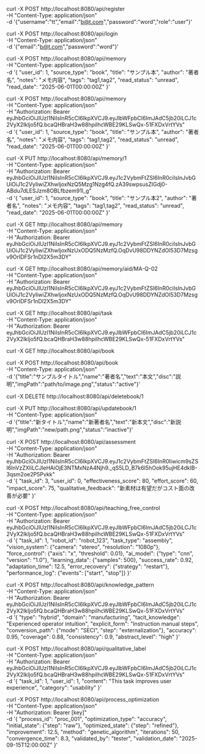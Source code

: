
curl -X POST http://localhost:8080/api/register \
  -H "Content-Type: application/json" \
  -d '{"username":"tt","email":"b@t.com","password":"word","role":"user"}'

curl -X POST http://localhost:8080/api/login \
  -H "Content-Type: application/json" \
  -d '{"email":"b@t.com","password":"word"}'

curl -X POST http://localhost:8080/api/memory \
  -H "Content-Type: application/json" \
  -d '{
    "user_id": 1,
    "source_type": "book",
    "title": "サンプル本",
    "author": "著者名",
    "notes": "メモ内容",
    "tags": "tag1,tag2",
    "read_status": "unread",
    "read_date": "2025-06-01T00:00:00Z"
  }'

curl -X POST http://localhost:8080/api/memory \
  -H "Content-Type: application/json" \
  -H "Authorization: Bearer eyJhbGciOiJIUzI1NiIsInR5cCI6IkpXVCJ9.eyJlbWFpbCI6ImJAdC5jb20iLCJ1c2VyX2lkIjo5fQ.bcaQHBraH3w88hpiIhcWBE29KLSwQx-51FXDxVrtYVs" \
  -d '{
    "user_id": 1,
    "source_type": "book",
    "title": "サンプル本",
    "author": "著者名",
    "notes": "メモ内容",
    "tags": "tag1,tag2",
    "read_status": "unread",
    "read_date": "2025-06-01T00:00:00Z"
  }'

curl -X PUT http://localhost:8080/api/memory/1 \
  -H "Content-Type: application/json" \
  -H "Authorization: Bearer eyJhbGciOiJIUzI1NiIsInR5cCI6IkpXVCJ9.eyJ1c2VybmFtZSI6InR0ciIsInJvbGUiOiJ1c2VyIiwiZXhwIjoxNzQ5Mzg1Nzg4fQ.zA39swpsusZIGdj0-ABdu7dLESJzm8OBLfbzem91I_g" \
  -d '{
    "user_id": 1,
    "source_type": "book",
    "title": "サンプル本2",
    "author": "著者名",
    "notes": "メモ内容",
    "tags": "tag1,tag2",
    "read_status": "unread",
    "read_date": "2025-06-01T00:00:00Z"
  }'

curl -X GET http://localhost:8080/api/memory \
  -H "Content-Type: application/json" \
  -H "Authorization: Bearer eyJhbGciOiJIUzI1NiIsInR5cCI6IkpXVCJ9.eyJ1c2VybmFtZSI6InR0ciIsInJvbGUiOiJ1c2VyIiwiZXhwIjoxNzUxODQ5NzMzfQ.OqDvU98DDYNZdOl53D7Mzsgv9OrIDFSr1nDl2X5m3DY"

curl -X GET http://localhost:8080/api/memory/aid/MA-Q-02 \
  -H "Content-Type: application/json" \
  -H "Authorization: Bearer eyJhbGciOiJIUzI1NiIsInR5cCI6IkpXVCJ9.eyJ1c2VybmFtZSI6InR0ciIsInJvbGUiOiJ1c2VyIiwiZXhwIjoxNzUxODQ5NzMzfQ.OqDvU98DDYNZdOl53D7Mzsgv9OrIDFSr1nDl2X5m3DY"

curl -X GET http://localhost:8080/api/task \
  -H "Content-Type: application/json" \
  -H "Authorization: Bearer eyJhbGciOiJIUzI1NiIsInR5cCI6IkpXVCJ9.eyJlbWFpbCI6ImJAdC5jb20iLCJ1c2VyX2lkIjo5fQ.bcaQHBraH3w88hpiIhcWBE29KLSwQx-51FXDxVrtYVs"


curl -X GET http://localhost:8080/api/book

curl -X POST http://localhost:8080/api/book \
  -H "Content-Type: application/json" \
  -d '{"title":"サンプルタイトル","name":"著者名","text":"本文","disc":"説明","imgPath":"path/to/image.png","status":"active"}'

curl -X DELETE http://localhost:8080/api/deletebook/1

curl -X PUT http://localhost:8080/api/updatebook/1 \
  -H "Content-Type: application/json" \
  -d '{"title":"新タイトル","name":"新著者名","text":"新本文","disc":"新説明","imgPath":"new/path.png","status":"inactive"}'


curl -X POST http://localhost:8080/api/assessment \
  -H "Content-Type: application/json" \
  -H "Authorization: Bearer eyJhbGciOiJIUzI1NiIsInR5cCI6IkpXVCJ9.eyJ1c2VybmFtZSI6InR0Iiwicm9sZSI6InVzZXIiLCJleHAiOjE3NTMxNzA4Njh9._qS5LD_B7k6I5hOok95ujHE4dklB-3qsm2oe2P5Pvkk" \
  -d '{
    "task_id": 3,
    "user_id": 0,
    "effectiveness_score": 80,
    "effort_score": 60,
    "impact_score": 75,
    "qualitative_feedback": "新素材は有望だがコスト面の改善が必要"
  }'


curl -X POST http://localhost:8080/api/teaching_free_control \
  -H "Content-Type: application/json" \
  -H "Authorization: Bearer eyJhbGciOiJIUzI1NiIsInR5cCI6IkpXVCJ9.eyJlbWFpbCI6ImJAdC5jb20iLCJ1c2VyX2lkIjo5fQ.bcaQHBraH3w88hpiIhcWBE29KLSwQx-51FXDxVrtYVs" \
  -d '{
    "task_id": 1,
    "robot_id": "robot_123",
    "task_type": "assembly",
    "vision_system": {"camera": "stereo", "resolution": "1080p"},
    "force_control": {"axis": "x", "threshold": 0.01},
    "ai_model": {"type": "cnn", "version": "1.0"},
    "learning_data": {"samples": 500},
    "success_rate": 0.92,
    "adaptation_time": 12.5,
    "error_recovery": {"strategy": "restart"},
    "performance_log": {"events": ["start", "stop"]}
  }'


curl -X POST http://localhost:8080/api/knowledge_pattern \
  -H "Content-Type: application/json" \
  -H "Authorization: Bearer eyJhbGciOiJIUzI1NiIsInR5cCI6IkpXVCJ9.eyJlbWFpbCI6ImJAdC5jb20iLCJ1c2VyX2lkIjo5fQ.bcaQHBraH3w88hpiIhcWBE29KLSwQx-51FXDxVrtYVs" \
  -d '{
    "type": "hybrid",
    "domain": "manufacturing",
    "tacit_knowledge": "Experienced operator intuition",
    "explicit_form": "Instruction manual steps",
    "conversion_path": {"mode": "SECI", "step": "externalization"},
    "accuracy": 0.95,
    "coverage": 0.88,
    "consistency": 0.9,
    "abstract_level": "high"
  }'


curl -X POST http://localhost:8080/api/qualitative_label \
  -H "Content-Type: application/json" \
  -H "Authorization: Bearer eyJhbGciOiJIUzI1NiIsInR5cCI6IkpXVCJ9.eyJlbWFpbCI6ImJAdC5jb20iLCJ1c2VyX2lkIjo5fQ.bcaQHBraH3w88hpiIhcWBE29KLSwQx-51FXDxVrtYVs" \
  -d '{
    "task_id": 1,
    "user_id": 1,
    "content": "This task improves user experience",
    "category": "usability"
  }'

curl -X POST http://localhost:8080/api/process_optimization \
  -H "Content-Type: application/json" \
  -H "Authorization: Bearer [key]" \
  -d '{
    "process_id": "proc_001",
    "optimization_type": "accuracy",
    "initial_state": {"step": "raw"},
    "optimized_state": {"step": "refined"},
    "improvement": 12.5,
    "method": "genetic_algorithm",
    "iterations": 50,
    "convergence_time": 8.3,
    "validated_by": "tester",
    "validation_date": "2025-09-15T12:00:00Z"
  }'